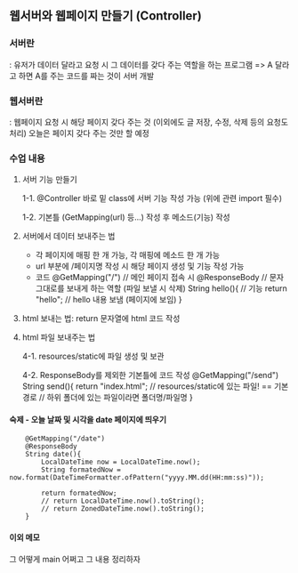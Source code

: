 ## 웹서버와 웹페이지 만들기 (Controller)

### 서버란
: 유저가 데이터 달라고 요청 시 그 데이터를 갖다 주는 역할을 하는 프로그램
=> A 달라고 하면 A를 주는 코드를 짜는 것이 서버 개발

### 웹서버란
: 웹페이지 요청 시 해당 페이지 갖다 주는 것
(이외에도 글 저장, 수정, 삭제 등의 요청도 처리)
오늘은 페이지 갖다 주는 것만 할 예정

### 수업 내용
1. 서버 기능 만들기

    1-1. @Controller 바로 밑 class에 서버 기능 작성 가능 (위에 관련 import 필수)

    1-2. 기본틀 (GetMapping(url) 등...) 작성 후 메소드(기능) 작성

2. 서버에서 데이터 보내주는 법
    - 각 페이지에 매핑 한 개 가능, 각 매핑에 메소드 한 개 가능
    - url 부분에 /페이지명 작성 시 해당 페이지 생성 및 기능 작성 가능
    - 코드
        @GetMapping("/")    // 메인 페이지 접속 시
        @ResponseBody       // 문자 그대로를 보내게 하는 역할 (파일 보낼 시 삭제)
        String hello(){     // 기능
            return "hello"; // hello 내용 보냄 (페이지에 보임)
        }

3. html 보내는 법: return 문자열에 html 코드 작성

4. html 파일 보내주는 법
    
    4-1. resources/static에 파일 생성 및 보관

    4-2. ResponseBody를 제외한 기본틀에 코드 작성
        @GetMapping("/send")
        String send(){
            return "index.html"; // resources/static에 있는 파일! == 기본 경로
                                // 하위 폴더에 있는 파일이라면 폴더명/파일명
        }

#### 숙제 - 오늘 날짜 및 시각을 date 페이지에 띄우기
        @GetMapping("/date")
        @ResponseBody
        String date(){
            LocalDateTime now = LocalDateTime.now();
            String formatedNow = now.format(DateTimeFormatter.ofPattern("yyyy.MM.dd(HH:mm:ss)"));

            return formatedNow;
            // return LocalDateTime.now().toString();
            // return ZonedDateTime.now().toString();
        }

#### 이외 메모
그 어떻게 main 어쩌고 그 내용 정리하자